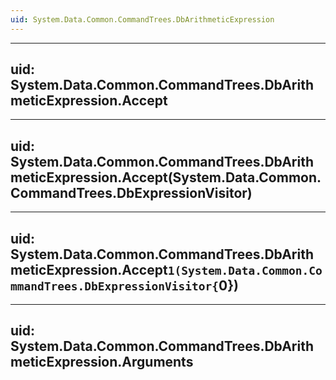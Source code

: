 ```yaml
---
uid: System.Data.Common.CommandTrees.DbArithmeticExpression
---
```


---
uid: System.Data.Common.CommandTrees.DbArithmeticExpression.Accept
---

---
uid: System.Data.Common.CommandTrees.DbArithmeticExpression.Accept(System.Data.Common.CommandTrees.DbExpressionVisitor)
---

---
uid: System.Data.Common.CommandTrees.DbArithmeticExpression.Accept``1(System.Data.Common.CommandTrees.DbExpressionVisitor{``0})
---

---
uid: System.Data.Common.CommandTrees.DbArithmeticExpression.Arguments
---
